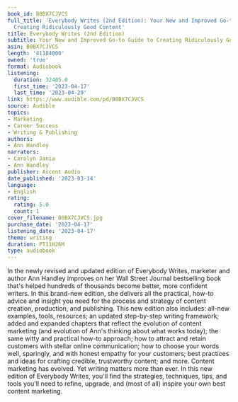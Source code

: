 ```yaml
---
book_id: B0BX7CJVCS
full_title: 'Everybody Writes (2nd Edition): Your New and Improved Go-to Guide to
  Creating Ridiculously Good Content'
title: Everybody Writes (2nd Edition)
subtitle: Your New and Improved Go-to Guide to Creating Ridiculously Good Content
asin: B0BX7CJVCS
length: '41184000'
owned: 'true'
format: Audiobook
listening:
  duration: 32405.0
  first_time: '2023-04-17'
  last_time: '2023-04-29'
link: https://www.audible.com/pd/B0BX7CJVCS
source: Audible
topics:
- Marketing
- Career Success
- Writing & Publishing
authors:
- Ann Handley
narrators:
- Carolyn Jania
- Ann Handley
publisher: Ascent Audio
date_published: '2023-03-14'
language:
- English
rating:
  rating: 5.0
  count: 1
cover_filename: B0BX7CJVCS.jpg
purchase_date: '2023-04-17'
listening_date: '2023-04-17'
theme: writing
duration: PT11H26M
type: audiobook
---
```

In the newly revised and updated edition of Everybody Writes, marketer and author Ann Handley improves on her Wall Street Journal bestselling book that's helped hundreds of thousands become better, more confident writers.
In this brand-new edition, she delivers all the practical, how-to advice and insight you need for the process and strategy of content creation, production, and publishing.
This new edition also includes: all-new examples, tools, resources; an updated step-by-step writing framework; added and expanded chapters that reflect the evolution of content marketing (and evolution of Ann's thinking about what works today); the same witty and practical how-to approach; how to attract and retain customers with stellar online communication; how to choose your words well, sparingly, and with honest empathy for your customers; best practices and ideas for crafting credible, trustworthy content; and more.
Content marketing has evolved. Yet writing matters more than ever.
In this new edition of Everybody Writes, you'll find the strategies, techniques, tips, and tools you'll need to refine, upgrade, and (most of all) inspire your own best content marketing.

